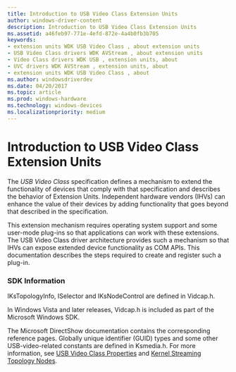 ```yaml
---
title: Introduction to USB Video Class Extension Units
author: windows-driver-content
description: Introduction to USB Video Class Extension Units
ms.assetid: a46feb97-771e-4efd-872e-4a4b0fb3b705
keywords:
- extension units WDK USB Video Class , about extension units
- USB Video Class drivers WDK AVStream , about extension units
- Video Class drivers WDK USB , extension units, about
- UVC drivers WDK AVStream , extension units, about
- extension units WDK USB Video Class , about
ms.author: windowsdriverdev
ms.date: 04/20/2017
ms.topic: article
ms.prod: windows-hardware
ms.technology: windows-devices
ms.localizationpriority: medium
---
```


# Introduction to USB Video Class Extension Units


The *USB Video Class* specification defines a mechanism to extend the functionality of devices that comply with that specification and describes the behavior of Extension Units. Independent hardware vendors (IHVs) can enhance the value of their devices by adding functionality that goes beyond that described in the specification.

This extension mechanism requires operating system support and some user-mode plug-ins so that applications can work with these extensions. The USB Video Class driver architecture provides such a mechanism so that IHVs can expose extended device functionality as COM APIs. This documentation describes the steps required to create and register such a plug-in.

### SDK Information

IKsTopologyInfo, ISelector and IKsNodeControl are defined in Vidcap.h.

In Windows Vista and later releases, Vidcap.h is included as part of the Microsoft Windows SDK.

The Microsoft DirectShow documentation contains the corresponding reference pages. Globally unique identifier (GUID) types and some other USB-video-related constants are defined in Ksmedia.h. For more information, see [USB Video Class Properties](usb-video-class-properties.md) and [Kernel Streaming Topology Nodes](https://msdn.microsoft.com/library/windows/hardware/ff560886).

 

 




